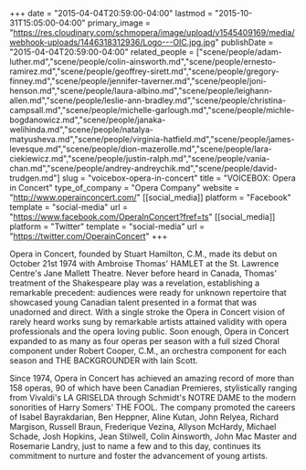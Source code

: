 +++
date = "2015-04-04T20:59:00-04:00"
lastmod = "2015-10-31T15:05:00-04:00"
primary_image = "https://res.cloudinary.com/schmopera/image/upload/v1545409169/media/webhook-uploads/1446318312936/Logo---OIC.jpg.jpg"
publishDate = "2015-04-04T20:59:00-04:00"
related_people = ["scene/people/adam-luther.md","scene/people/colin-ainsworth.md","scene/people/ernesto-ramirez.md","scene/people/geoffrey-sirett.md","scene/people/gregory-finney.md","scene/people/jennifer-taverner.md","scene/people/joni-henson.md","scene/people/laura-albino.md","scene/people/leighann-allen.md","scene/people/leslie-ann-bradley.md","scene/people/christina-campsall.md","scene/people/michelle-garlough.md","scene/people/michle-bogdanowicz.md","scene/people/janaka-welihinda.md","scene/people/natalya-matyusheva.md","scene/people/virginia-hatfield.md","scene/people/james-levesque.md","scene/people/dion-mazerolle.md","scene/people/lara-ciekiewicz.md","scene/people/justin-ralph.md","scene/people/vania-chan.md","scene/people/andrey-andreychik.md","scene/people/david-trudgen.md"]
slug = "voicebox-opera-in-concert"
title = "VOICEBOX: Opera in Concert"
type_of_company = "Opera Company"
website = "http://www.operainconcert.com/"
[[social_media]]
platform = "Facebook"
template = "social-media"
url = "https://www.facebook.com/OperaInConcert?fref=ts"
[[social_media]]
platform = "Twitter"
template = "social-media"
url = "https://twitter.com/OperainConcert"
+++

<p>
	Opera in Concert, founded by Stuart Hamilton, C.M., made its debut on October 21st 1974 with Ambroise Thomas' HAMLET at the St. Lawrence Centre's Jane Mallett Theatre. Never before heard in Canada, Thomas' treatment of the Shakespeare play was a revelation, establishing a remarkable precedent: audiences were ready for unknown repertoire that showcased young Canadian talent presented in a format that was unadorned and direct. With a single stroke the Opera in Concert vision of rarely heard works sung by remarkable artists attained validity with opera professionals and the opera loving public. Soon enough, Opera in Concert expanded to as many as four operas per season with a full sized Choral component under Robert Cooper, C.M., an orchestra component for each season and THE BACKGROUNDER with Iain Scott.
</p>
<p>
	Since 1974, Opera in Concert has achieved an amazing record of more than 158 operas, 90 of which have been Canadian Premieres, stylistically ranging from Vivaldi's LA GRISELDA through Schmidt's NOTRE DAME to the modern sonorities of Harry Somers' THE FOOL. The company promoted the careers of Isabel Bayrakdarian, Ben Heppner, Aline Kutan, John Relyea, Richard Margison, Russell Braun, Frederique Vezina, Allyson McHardy, Michael Schade, Josh Hopkins, Jean Stilwell, Colin Ainsworth, John Mac Master and Rosemarie Landry, just to name a few and to this day, continues its commitment to nurture and foster the advancement of young artists.
</p>
